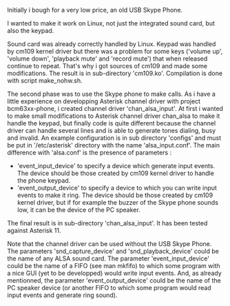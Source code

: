 Initially i bough for a very low price, an old USB Skype Phone.

I wanted to make it work on Linux, not just the integrated sound card, but also the keypad.

Sound card was already correctly handled by Linux.
Keypad was handled by cm109 kernel driver but there was a problem for some keys ('volume up', 'volume down', 'playback mute' and 'record mute') that when released continue to repeat.
That's why i got sources of cm109 and made some modifications.
The result is in sub-directory 'cm109.ko'. Compilation is done with script make_nohw.sh.

The second phase was to use the Skype phone to make calls.
As i have a little experience on developping Asterisk channel driver with project bcm63xx-phone, i created channel driver 'chan_alsa_input'.
At first i wanted to make small modifications to Asterisk channel driver chan_alsa to make it handle the keypad, but finally code is quite different because the channel driver can handle several lines and is able to generate tones dialing, busy and invalid.
An example configuration is in sub directory 'configs' and must be put in '/etc/asterisk' directory with the name 'alsa_input.conf'.
The main difference with 'alsa.conf' is the presence of parameters :
- 'event_input_device' to specify a device which generate input events. The device should be those created by cm109 kernel driver to handle the phone keypad.
- 'event_output_device' to specify a device to which you can write input events to make it ring. The device should be those created by cm109 kernel driver, but if for example the buzzer of the Skype phone sounds low, it can be the device of the PC speaker.

The final result is in sub-directory 'chan_alsa_input'. It has been tested against Asterisk 11.

Note that the channel driver can be used without the USB Skype Phone.
The parameters 'snd_capture_device' and 'snd_playback_device' could be the name of any ALSA sound card.
The parameter 'event_input_device' could be the name of a FIFO (see man mkfifo) to which some program with a nice GUI (yet to be developped) would write input events.
And, as already mentionned, the parameter 'event_output_device' could be the name of the PC speaker device (or another FIFO to which some program would read input events and generate ring sound). 


